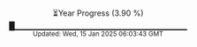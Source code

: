 <p align="center">
⏳Year Progress (3.90 %)<br>
█▁▁▁▁▁▁▁▁▁▁▁▁▁▁▁▁▁▁▁▁▁▁▁▁▁▁▁▁▁ <br>
<sub>Updated: Wed, 15 Jan 2025 06:03:43 GMT</sub>
</p>

